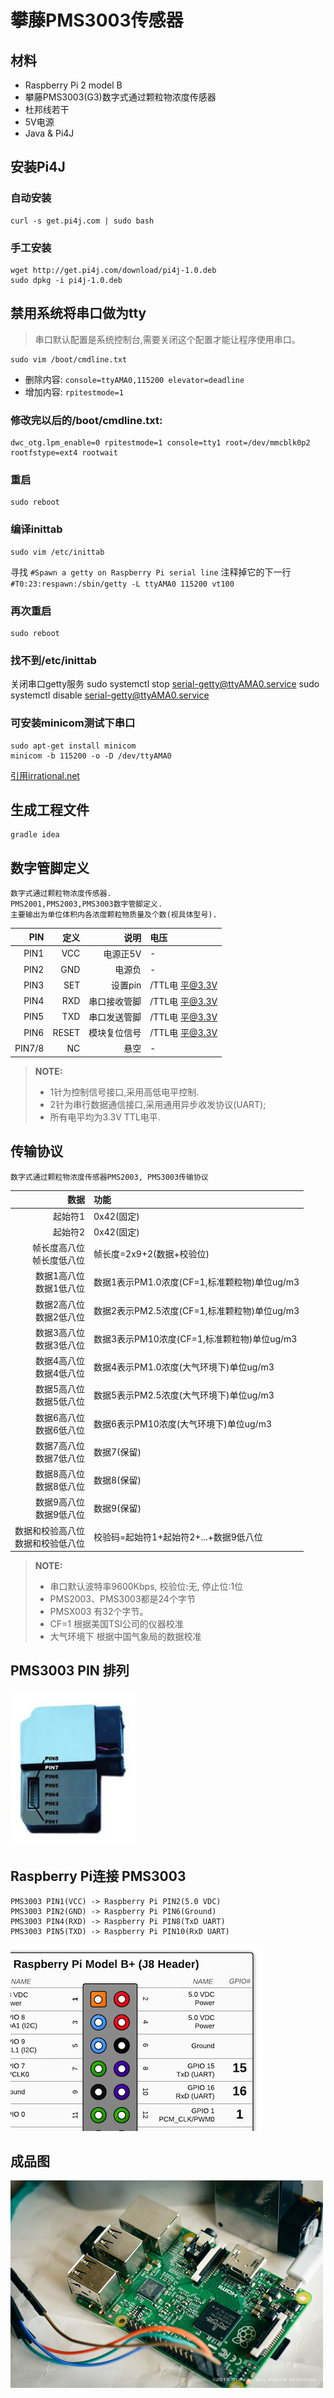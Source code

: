 # 攀藤PMS3003传感器

## 材料
* Raspberry Pi 2 model B
* 攀藤PMS3003(G3)数字式通过颗粒物浓度传感器
* 杜邦线若干
* 5V电源
* Java & Pi4J


## 安装Pi4J
### 自动安装
    curl -s get.pi4j.com | sudo bash

### 手工安装
    wget http://get.pi4j.com/download/pi4j-1.0.deb
    sudo dpkg -i pi4j-1.0.deb


## 禁用系统将串口做为tty
> 串口默认配置是系统控制台,需要关闭这个配置才能让程序使用串口。

    sudo vim /boot/cmdline.txt
* 删除内容: `console=ttyAMA0,115200 elevator=deadline`
* 增加内容: `rpitestmode=1`

### 修改完以后的/boot/cmdline.txt:
    dwc_otg.lpm_enable=0 rpitestmode=1 console=tty1 root=/dev/mmcblk0p2 rootfstype=ext4 rootwait

### 重启
    sudo reboot

### 编译inittab
    sudo vim /etc/inittab
寻找 `#Spawn a getty on Raspberry Pi serial line` 注释掉它的下一行 `#T0:23:respawn:/sbin/getty -L ttyAMA0 115200 vt100`

### 再次重启
    sudo reboot

### 找不到/etc/inittab
关闭串口getty服务
    sudo systemctl stop serial-getty@ttyAMA0.service
    sudo systemctl disable serial-getty@ttyAMA0.service

### 可安装minicom测试下串口
    sudo apt-get install minicom
    minicom -b 115200 -o -D /dev/ttyAMA0

[引用irrational.net](http://www.irrational.net/2012/04/19/using-the-raspberry-pis-serial-port/)


## 生成工程文件
    gradle idea

## 数字管脚定义
    数字式通过颗粒物浓度传感器.
    PMS2001,PMS2003,PMS3003数字管脚定义.
    主要输出为单位体积内各浓度颗粒物质量及个数(视具体型号).

|PIN        |定义         |说明         |电压         |
|----------:|-----------:|------------:|:-----------|
|PIN1       |VCC         |电源正5V      |-            |
|PIN2       |GND         |电源负        |-            |
|PIN3       |SET         |设置pin       |/TTL电 平@3.3V|
|PIN4       |RXD         |串口接收管脚   |/TTL电 平@3.3V|
|PIN5       |TXD         |串口发送管脚   |/TTL电 平@3.3V|
|PIN6       |RESET       |模块复位信号   |/TTL电 平@3.3V|
|PIN7/8     |NC          |悬空          |-            |

> **NOTE:**
> * 1针为控制信号接口,采用高低电平控制.
> * 2针为串行数据通信接口,采用通用异步收发协议(UART);
> * 所有电平均为3.3V TTL电平.



## 传输协议
    数字式通过颗粒物浓度传感器PMS2003, PMS3003传输协议

|数据         |功能                                 |
|------------:|:-----------------------------------|
|起始符1       |0x42(固定)                           |
|起始符2       |0x42(固定)                           |
|帧长度高八位 <br /> 帧长度低八位  |帧长度=2x9+2(数据+校验位)              |
|数据1高八位 <br /> 数据1低八位  |数据1表示PM1.0浓度(CF=1,标准颗粒物)单位ug/m3              |
|数据2高八位 <br /> 数据2低八位  |数据2表示PM2.5浓度(CF=1,标准颗粒物)单位ug/m3              |
|数据3高八位 <br /> 数据3低八位  |数据3表示PM10浓度(CF=1,标准颗粒物)单位ug/m3              |
|数据4高八位 <br /> 数据4低八位  |数据4表示PM1.0浓度(大气环境下)单位ug/m3              |
|数据5高八位 <br /> 数据5低八位  |数据5表示PM2.5浓度(大气环境下)单位ug/m3              |
|数据6高八位 <br /> 数据6低八位  |数据6表示PM10浓度(大气环境下)单位ug/m3              |
|数据7高八位 <br /> 数据7低八位  |数据7(保留) |
|数据8高八位 <br /> 数据8低八位  |数据8(保留) |
|数据9高八位 <br /> 数据9低八位  |数据9(保留) |
|数据和校验高八位<br /> 数据和校验低八位    |校验码=起始符1+起始符2+...+数据9低八位 |

> **NOTE:**
> * 串口默认波特率9600Kbps, 校验位:无, 停止位:1位
> * PMS2003、PMS3003都是24个字节
> * PMSX003 有32个字节。
> * CF=1        根据美国TSI公司的仪器校准
> * 大气环境下   根据中国气象局的数据校准

## PMS3003 PIN 排列
![PMS3003](./README/pms3003.png)


## Raspberry Pi连接 PMS3003
    PMS3003 PIN1(VCC) -> Raspberry Pi PIN2(5.0 VDC)
    PMS3003 PIN2(GND) -> Raspberry Pi PIN6(Ground)
    PMS3003 PIN4(RXD) -> Raspberry Pi PIN8(TxD UART)
    PMS3003 PIN5(TXD) -> Raspberry Pi PIN10(RxD UART)
![串口接线位置](./README/raspberrypimodelb+j8header.png)

## 成品图
![示例图](./README/raspberrypi.jpg)


